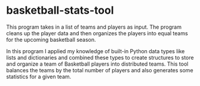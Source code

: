 # basketball-stats-tool

This program takes in a list of teams and players as input. The program cleans up the player data and then organizes the players into equal teams for the upcoming basketball season.

In this program I applied my knowledge of built-in Python data types like lists and dictionaries and combined these types to create structures to store and organize a team of Basketball players into distributed teams. This tool balances the teams by the total number of players and also generates some statistics for a given team.